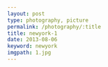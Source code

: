 ```yaml
---
layout: post
type: photography, picture
permalink: /photography/:title
title: newyork-1
date: 2013-08-06
keyword: newyork
imgpath: 1.jpg
---
```



